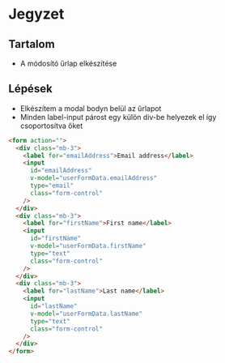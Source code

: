 # Jegyzet

## Tartalom

- A módosító űrlap elkészítése

## Lépések

- Elkészítem a modal bodyn belül az űrlapot
- Minden label-input párost egy külön div-be helyezek el így csoportosítva őket

```html
<form action="">
  <div class="mb-3">
    <label for="emailAddress">Email address</label>
    <input
      id="emailAddress"
      v-model="userFormData.emailAddress"
      type="email"
      class="form-control"
    />
  </div>
  <div class="mb-3">
    <label for="firstName">First name</label>
    <input
      id="firstName"
      v-model="userFormData.firstName"
      type="text"
      class="form-control"
    />
  </div>
  <div class="mb-3">
    <label for="lastName">Last name</label>
    <input
      id="lastName"
      v-model="userFormData.lastName"
      type="text"
      class="form-control"
    />
  </div>
</form>
```
